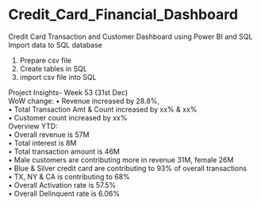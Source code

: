 # Credit_Card_Financial_Dashboard
Credit Card Transaction and Customer Dashboard using Power BI and SQL <br>
Import data to SQL database<br>
 1. Prepare csv file <br>
2. Create tables in SQL<br>
 3. import csv file into SQL<br>

 Project Insights- Week 53 (31st Dec)<br>
 WoW change: 
• Revenue increased by 28.8%, <br>
• Total Transaction Amt & Count increased by xx% & xx%<br>
 • Customer count increased by xx%<br>
 Overview YTD:<br>
 • Overall revenue is 57M<br>
 • Total interest is 8M <br>
 • Total transaction amount is 46M <br>
 • Male customers are contributing more in revenue 31M, female 26M<br>
 • Blue & Silver credit card are contributing to 93% of overall 
transactions<br>
 • TX, NY & CA is contributing to 68% <br>
 • Overall Activation rate is 57.5%   <br>
 • Overall Delinquent rate is 6.06%  <br>

